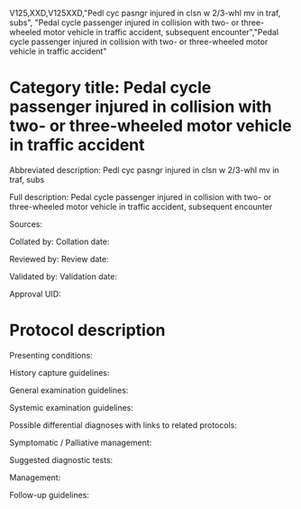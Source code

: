V125,XXD,V125XXD,"Pedl cyc pasngr injured in clsn w 2/3-whl mv in traf, subs", "Pedal cycle passenger injured in collision with two- or three-wheeled motor vehicle in traffic accident, subsequent encounter","Pedal cycle passenger injured in collision with two- or three-wheeled motor vehicle in traffic accident"
# Category title: Pedal cycle passenger injured in collision with two- or three-wheeled motor vehicle in traffic accident

Abbreviated description: Pedl cyc pasngr injured in clsn w 2/3-whl mv in traf, subs

Full description: Pedal cycle passenger injured in collision with two- or three-wheeled motor vehicle in traffic accident, subsequent encounter

Sources:

Collated by:
Collation date:

Reviewed by:
Review date:

Validated by:
Validation date:

Approval UID:

# Protocol description

Presenting conditions:

History capture guidelines:

General examination guidelines:

Systemic examination guidelines:

Possible differential diagnoses with links to related protocols:

Symptomatic / Palliative management:

Suggested diagnostic tests:

Management:

Follow-up guidelines:
